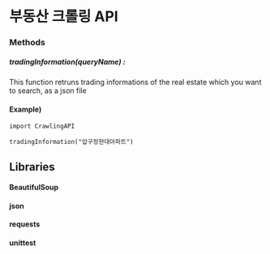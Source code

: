 부동산 크롤링 API
====================================

### Methods 
##### tradingInformation(queryName) : 
This function retruns trading informations of the real estate which you want to search, as a json file

#### Example)

    import CrawlingAPI
    
    tradingInformation("압구정현대아파트")

## Libraries
#### BeautifulSoup
#### json
#### requests
#### unittest

    

